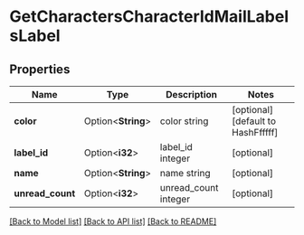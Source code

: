 # GetCharactersCharacterIdMailLabelsLabel

## Properties

Name | Type | Description | Notes
------------ | ------------- | ------------- | -------------
**color** | Option<**String**> | color string | [optional][default to HashFfffff]
**label_id** | Option<**i32**> | label_id integer | [optional]
**name** | Option<**String**> | name string | [optional]
**unread_count** | Option<**i32**> | unread_count integer | [optional]

[[Back to Model list]](../README.md#documentation-for-models) [[Back to API list]](../README.md#documentation-for-api-endpoints) [[Back to README]](../README.md)


